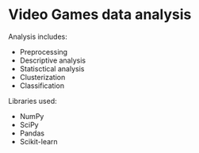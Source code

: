 # Video Games data analysis
Analysis includes:
* Preprocessing
* Descriptive analysis
* Statisctical analysis
* Clusterization
* Classification 

Libraries used:
* NumPy
* SciPy
* Pandas
* Scikit-learn
